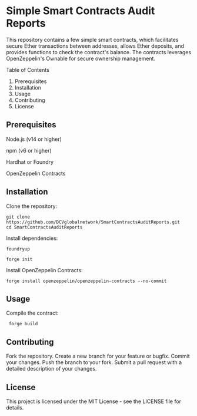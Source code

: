 # Simple Smart Contracts Audit Reports 

This repository contains a few simple smart contracts, which facilitates secure Ether transactions between addresses, allows Ether deposits, and provides functions to check the contract's balance. The contracts leverages OpenZeppelin's Ownable for secure ownership management. 


Table of Contents

1. Prerequisites
2. Installation
3.  Usage
4.  Contributing
5.  License
    

## Prerequisites

Node.js (v14 or higher)


npm (v6 or higher)


Hardhat or Foundry


OpenZeppelin Contracts


## Installation

Clone the repository:
```shell
git clone https://github.com/DCVglobalnetwork/SmartContractsAuditReports.git
cd SmartContractsAuditReports
```

Install dependencies:
```shell
foundryup
```

```shell
forge init
```

Install OpenZeppelin Contracts:

```shell
forge install openzeppelin/openzeppelin-contracts --no-commit
```

## Usage

Compile the contract:
```shell
 forge build
```

## Contributing

Fork the repository.
Create a new branch for your feature or bugfix.
Commit your changes.
Push the branch to your fork.
Submit a pull request with a detailed description of your changes.

## License
This project is licensed under the MIT License - see the LICENSE file for details.

